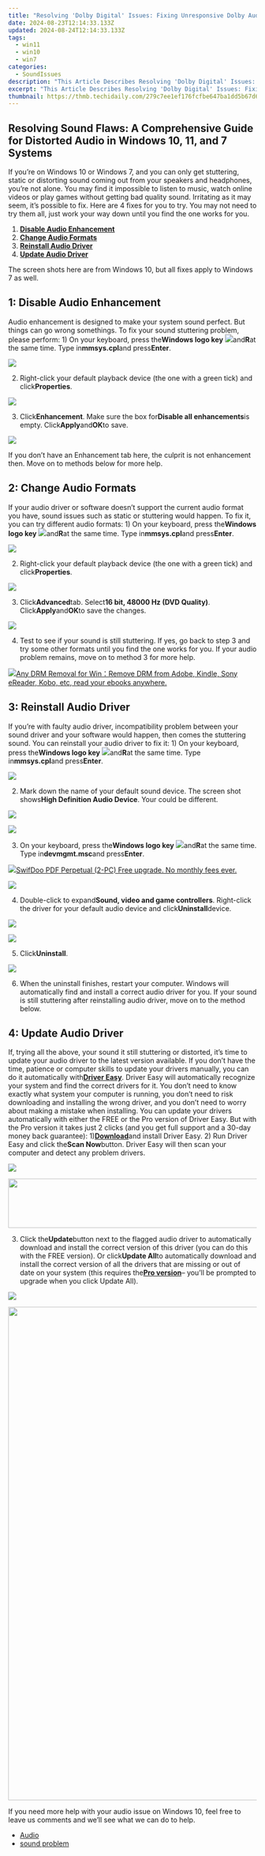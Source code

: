 ```yaml
---
title: "Resolving 'Dolby Digital' Issues: Fixing Unresponsive Dolby Audio Drivers on Windows 11"
date: 2024-08-23T12:14:33.133Z
updated: 2024-08-24T12:14:33.133Z
tags:
  - win11
  - win10
  - win7
categories:
  - SoundIssues
description: "This Article Describes Resolving 'Dolby Digital' Issues: Fixing Unresponsive Dolby Audio Drivers on Windows 11"
excerpt: "This Article Describes Resolving 'Dolby Digital' Issues: Fixing Unresponsive Dolby Audio Drivers on Windows 11"
thumbnail: https://thmb.techidaily.com/279c7ee1ef176fcfbe647ba1dd5b67d647bd153ee16f2665898b8839f297231a.jpg
---
```


## Resolving Sound Flaws: A Comprehensive Guide for Distorted Audio in Windows 10, 11, and 7 Systems

If you’re on Windows 10 or Windows 7, and you can only get stuttering, static or distorting sound coming out from your speakers and headphones, you’re not alone. You may find it impossible to listen to music, watch online videos or play games without getting bad quality sound. Irritating as it may seem, it’s possible to fix. Here are 4 fixes for you to try. You may not need to try them all, just work your way down until you find the one works for you.

1. **[Disable Audio Enhancement](https://tools.techidaily.com/drivereasy/download/)**
2. **[Change Audio Formats](https://tools.techidaily.com/drivereasy/download/)**
3. **[Reinstall Audio Driver](https://tools.techidaily.com/drivereasy/download/)**
4. [**Update Audio Driver**](https://tools.techidaily.com/drivereasy/download/)

 The screen shots here are from Windows 10, but all fixes apply to Windows 7 as well.

## **1: Disable Audio Enhancement**

Audio enhancement is designed to make your system sound perfect. But things can go wrong somethings. To fix your sound stuttering problem, please perform: 1) On your keyboard, press the**Windows logo key** ![](https://images.drivereasy.com/wp-content/uploads/2017/09/img_59ad000fc9bbd.png)and**R**at the same time. Type in**mmsys.cpl**and press**Enter**.

![](https://images.drivereasy.com/wp-content/uploads/2017/09/img_59ad00cdcd6fd.png)

2) Right-click your default playback device (the one with a green tick) and click**Properties**.

![](https://images.drivereasy.com/wp-content/uploads/2017/09/img_59ad00c40fe6e.png)

3) Click**Enhancement**. Make sure the box for**Disable all enhancements**is empty. Click**Apply**and**OK**to save.

![](https://images.drivereasy.com/wp-content/uploads/2017/09/img_59ad012001816.png)

If you don’t have an Enhancement tab here, the culprit is not enhancement then. Move on to methods below for more help.

## **2: Change Audio Formats**

If your audio driver or software doesn’t support the current audio format you have, sound issues such as static or stuttering would happen. To fix it, you can try different audio formats: 1) On your keyboard, press the**Windows logo key** ![](https://images.drivereasy.com/wp-content/uploads/2017/09/img_59ad000fc9bbd.png)and**R**at the same time. Type in**mmsys.cpl**and press**Enter**.

![](https://images.drivereasy.com/wp-content/uploads/2017/09/img_59ad00cdcd6fd.png)

2) Right-click your default playback device (the one with a green tick) and click**Properties**.

![](https://images.drivereasy.com/wp-content/uploads/2017/09/img_59ad00c40fe6e.png)

3) Click**Advanced**tab. Select**16 bit, 48000 Hz (DVD Quality)**. Click**Apply**and**OK**to save the changes.

![](https://images.drivereasy.com/wp-content/uploads/2017/09/img_59ad05947a249.png)

4) Test to see if your sound is still stuttering. If yes, go back to step 3 and try some other formats until you find the one works for you. If your audio problem remains, move on to method 3 for more help.

<!-- affiliate ads begin -->
<a href="https://secure.2checkout.com/order/checkout.php?PRODS=4600113&QTY=1&AFFILIATE=108875&CART=1"><img src="https://www.epubor.com/images/drm-removal-feature2.png" border="0">Any DRM Removal for Win：Remove DRM from Adobe, Kindle, Sony eReader, Kobo, etc, read your ebooks anywhere.</a>
<!-- affiliate ads end -->
## **3: Reinstall Audio Driver**

If you’re with faulty audio driver, incompatibility problem between your sound driver and your software would happen, then comes the stuttering sound. You can reinstall your audio driver to fix it: 1) On your keyboard, press the**Windows logo key** ![](https://images.drivereasy.com/wp-content/uploads/2017/09/img_59ad000fc9bbd.png)and**R**at the same time. Type in**mmsys.cpl**and press**Enter**.

![](https://images.drivereasy.com/wp-content/uploads/2017/09/img_59ad00cdcd6fd.png)

2) Mark down the name of your default sound device. The screen shot shows**High Definition Audio Device**. Your could be different.

![](https://images.drivereasy.com/wp-content/uploads/2017/09/img_59ad07e6a7dc8.png)

<!-- affiliate ads begin -->
<a href="https://store.nero.com/order/checkout.php?PRODS=42570605&QTY=1&AFFILIATE=108875&CART=1"><img src="http://cdnwww.nero.com/nero-com-wAssets/img/banners/2023/usbXcopy/Nero_USB_x_copy_Screen_2.png" border="0"></a>
<!-- affiliate ads end -->
3) On your keyboard, press the**Windows logo key** ![](https://images.drivereasy.com/wp-content/uploads/2017/09/img_59ad000fc9bbd.png)and**R**at the same time. Type in**devmgmt.msc**and press**Enter**.

<!-- affiliate ads begin -->
<a href="https://purchase.swifdoo.com/order/checkout.php?PRODS=38709260&QTY=1&AFFILIATE=108875&CART=1"><img src="https://secure.avangate.com/images/merchant/8b932759a5a04ddb34bf79e3f9072e4b/products/Product%20box%20white-1024x1024.png" border="0">SwifDoo PDF Perpetual (2-PC)  Free upgrade. No monthly fees ever. </a>
<!-- affiliate ads end -->
![](https://images.drivereasy.com/wp-content/uploads/2017/09/img_59ad0821313b4.png)

4) Double-click to expand**Sound, video and game controllers**. Right-click the driver for your default audio device and click**Uninstall**device.

![](https://images.drivereasy.com/wp-content/uploads/2017/09/img_59ad084b78a51.png)

<!-- affiliate ads begin -->
<a href="https://secure.2checkout.com/order/checkout.php?PRODS=4729320&QTY=1&AFFILIATE=108875&CART=1"><img src="https://secure.avangate.com/images/merchant/f7f07e7dab09533bc71247a5b29a7373/products/2_iDeviceMessageBox.png" border="0"></a>
<!-- affiliate ads end -->
5) Click**Uninstall**.

![](https://images.drivereasy.com/wp-content/uploads/2017/09/img_59ad08d16834e.png)

6) When the uninstall finishes, restart your computer. Windows will automatically find and install a correct audio driver for you. If your sound is still stuttering after reinstalling audio driver, move on to the method below.

## **4: Update Audio Driver**

If, trying all the above, your sound it still stuttering or distorted, it’s time to update your audio driver to the latest version available. If you don’t have the time, patience or computer skills to update your drivers manually, you can do it automatically with[**Driver Easy**](https://tools.techidaily.com/drivereasy/download/). Driver Easy will automatically recognize your system and find the correct drivers for it. You don’t need to know exactly what system your computer is running, you don’t need to risk downloading and installing the wrong driver, and you don’t need to worry about making a mistake when installing. You can update your drivers automatically with either the FREE or the Pro version of Driver Easy. But with the Pro version it takes just 2 clicks (and you get full support and a 30-day money back guarantee): 1)[**Download**](https://tools.techidaily.com/drivereasy/download/)and install Driver Easy. 2) Run Driver Easy and click the**Scan Now**button. Driver Easy will then scan your computer and detect any problem drivers.

![](https://images.drivereasy.com/wp-content/uploads/2017/09/img_59ad0f57e9dfa.png)

<!-- affiliate ads begin -->
<a href="https://imp.i110150.net/c/5597632/924299/11305" target="_top" id="924299"><img src="//a.impactradius-go.com/display-ad/11305-924299" border="0" alt="" width="520" height="100"/></a>
<!-- affiliate ads end -->
3) Click the**Update**button next to the flagged audio driver to automatically download and install the correct version of this driver (you can do this with the FREE version). Or click**Update All**to automatically download and install the correct version of all the drivers that are missing or out of date on your system (this requires the[**Pro version**](https://tools.techidaily.com/drivereasy/download/)– you’ll be prompted to upgrade when you click Update All).

![](https://images.drivereasy.com/wp-content/uploads/2017/09/img_59ad0f8b2c99b.jpg)

<!-- affiliate ads begin -->
<a href="https://funwhole.sjv.io/c/5597632/1702887/17189" target="_top" id="1702887"><img src="//a.impactradius-go.com/display-ad/17189-1702887" border="0" alt="" width="1000" height="1000"/></a><img height="0" width="0" src="https://imp.pxf.io/i/5597632/1702887/17189" style="position:absolute;visibility:hidden;" border="0" />
<!-- affiliate ads end -->
If you need more help with your audio issue on Windows 10, feel free to leave us comments and we’ll see what we can do to help.

* [Audio](https://tools.techidaily.com/drivereasy/download/)
* [sound problem](https://tools.techidaily.com/drivereasy/download/)

<ins class="adsbygoogle"
     style="display:block"
     data-ad-format="autorelaxed"
     data-ad-client="ca-pub-7571918770474297"
     data-ad-slot="1223367746"></ins>



<ins class="adsbygoogle"
     style="display:block"
     data-ad-client="ca-pub-7571918770474297"
     data-ad-slot="8358498916"
     data-ad-format="auto"
     data-full-width-responsive="true"></ins>


